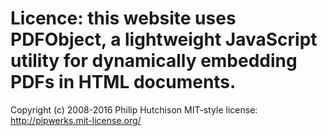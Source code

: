 # Licence: this website uses PDFObject, a lightweight JavaScript utility for dynamically embedding PDFs in HTML documents.

Copyright (c) 2008-2016 Philip Hutchison MIT-style license: http://pipwerks.mit-license.org/
